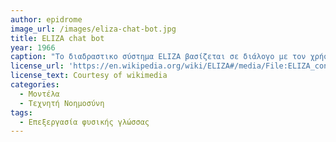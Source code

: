 ```yaml
---
author: epidrome
image_url: /images/eliza-chat-bot.jpg
title: ELIZA chat bot 
year: 1966
caption: "Το διαδραστικο σύστημα ELIZA βασίζεται σε διάλογο με τον χρήστη σε φυσική γλώσσα και έγινε πολύ δημοφιλές με ένα σενάριο, όπου ο υπολογιστής παριστάνει τον ψυχολόγο. Αν και δημιουργήθηκε για να δείξει τους περιορισμούς στην κατανόηση φυσικής γλώσσας από τους υπολογιστές, πολλοί χρήστες προτίμησαν να πιστέψουν ότι μιλάνε με κάποιον που τους καταλαβαίνει." 
license_url: 'https://en.wikipedia.org/wiki/ELIZA#/media/File:ELIZA_conversation.png'
license_text: Courtesy of wikimedia
categories:
  - Μοντέλα 
  - Τεχνητή Νοημοσύνη
tags:
  - Επεξεργασία φυσικής γλώσσας 
---
```

